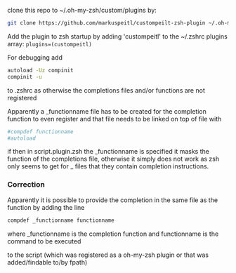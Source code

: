 clone this repo to ~/.oh-my-zsh/custom/plugins by: 

```sh
git clone https://github.com/markuspeitl/custompeilt-zsh-plugin ~/.oh-my-zsh/custom/plugins/custompeitl
```

Add the plugin to zsh startup by adding 'custompeitl' to the ~/.zshrc plugins array: 
``plugins=(custompeitl) ``

For debugging add 
```sh
autoload -Uz compinit
compinit -u
```
to .zshrc as otherwise the completions files and/or functions are not registered


Apparently a _functionname file has to be created for the completion function to even register and that
file needs to be linked on top of file with 
```sh
#compdef functionname
#autoload
```
if then in script.plugin.zsh the _functionname is specified it masks the function of the completions file,
otherwise it simply does not work as zsh only seems to get for _ files that they contain completion instructions.

### Correction

Apparently it is possible to provide the completion in the same file as the function by adding the line
```sh
compdef _functionname functionname
```
where _functionname is the completion function
and functionname is the command to be executed

to the script (which was registered as a oh-my-zsh plugin or that was added/findable to/by fpath)